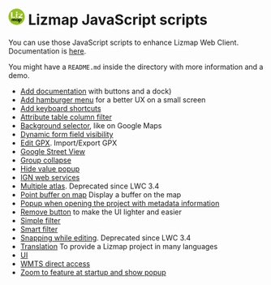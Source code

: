 ![3Liz](icon.png) Lizmap JavaScript scripts
================================================================

You can use those JavaScript scripts to enhance Lizmap Web Client.
Documentation is [here](https://docs.lizmap.com/next/en/publish/customization/javascript.html).

You might have a `README.md` inside the directory with more information and a demo.

* [Add documentation](./library/add_documentation) with buttons and a dock)
* [Add hamburger menu](./library/add_hamburger_menu) for a better UX on a small screen
* [Add keyboard shortcuts](./library/add_shortcuts)
* [Attribute table column filter](./library/attribute_table_column_filter)
* [Background selector](./library/background_selector), like on Google Maps
* [Dynamic form field visibility](./library/dynamic_form_field_visibility)
* [Edit GPX](./library/edit_gpx). Import/Export GPX
* [Google Street View](./library/google_street_view)
* [Group collapse](./library/group_collapse)
* [Hide value popup](./library/hide_value_popup)
* [IGN web services](./library/ign_web_services)
* [Multiple atlas](./library/multipleatlas). Deprecated since LWC 3.4
* [Point buffer on map](./library/point_buffer_on_map) Display a buffer on the map
* [Popup when opening the project with metadata information](./library/popup_metadata_info)
* [Remove button](./library/remove_button) to make the UI lighter and easier
* [Simple filter](./library/simplefilter)
* [Smart filter](./library/smartfilter)
* [Snapping while editing](./library/snapping_while_editing). Deprecated since LWC 3.4
* [Translation](./library/translation) To provide a Lizmap project in many languages
* [UI](./library/ui)
* [WMTS direct access](./library/wmts_direct_access)
* [Zoom to feature at startup and show popup](./library/zoom_to_feature_at_startup)
